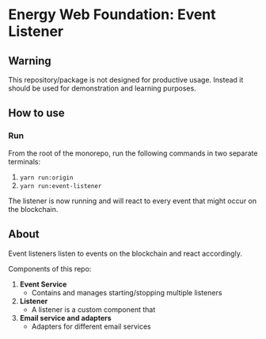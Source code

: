 # Energy Web Foundation: Event Listener

## Warning

This repository/package is not designed for productive usage. Instead it should be used for demonstration and learning purposes.

## How to use

### Run

From the root of the monorepo, run the following commands in two separate terminals:
1. `yarn run:origin`
2. `yarn run:event-listener`

The listener is now running and will react to every event that might occur on the blockchain.

## About 

Event listeners listen to events on the blockchain and react accordingly.

Components of this repo:
1. **Event Service**
    - Contains and manages starting/stopping multiple listeners
2. **Listener**
    - A listener is a custom component that 
3. **Email service and adapters**
    - Adapters for different email services
